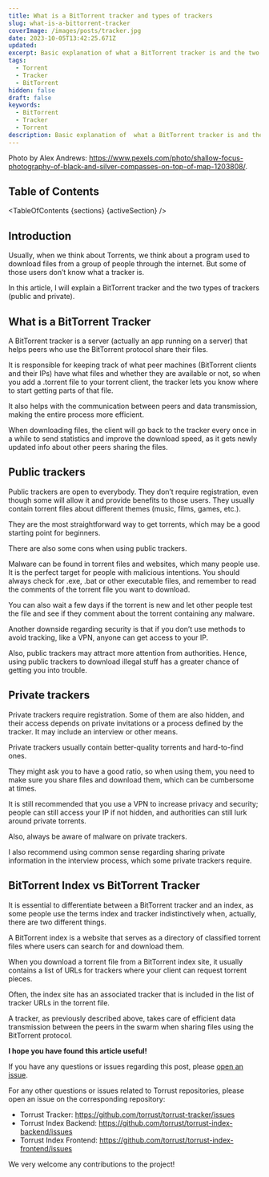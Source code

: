 ```yaml
---
title: What is a BitTorrent tracker and types of trackers
slug: what-is-a-bittorrent-tracker
coverImage: /images/posts/tracker.jpg
date: 2023-10-05T13:42:25.671Z
updated:
excerpt: Basic explanation of what a BitTorrent tracker is and the two types of trackers, public and private.
tags:
  - Torrent
  - Tracker
  - BitTorrent
hidden: false
draft: false
keywords:
  - BitTorrent
  - Tracker
  - Torrent
description: Basic explanation of  what a BitTorrent tracker is and the two types of trackers (public and privates).
---
```


<script>
  import Callout from "$lib/components/molecules/Callout.svelte";
  import CodeBlock from "$lib/components/molecules/CodeBlock.svelte";
  import Image from "$lib/components/atoms/Image.svelte";
  import PostBody from "$lib/components/molecules/PostBody.svelte";
  import PostContainer from "$lib/components/molecules/PostContainer.svelte";
  import PostTable from "$lib/components/molecules/PostTable.svelte";
	import TableOfContents from '$lib/components/atoms/TableOfContents.svelte';

  let sections = [
		{ name: 'Introduction', id: 'introduction' },
		{ name: 'What is a BitTorrent Tracker', id: 'what-is-a-bittorrent-tracker' },
		{ name: 'Public trackers', id: 'public-trackers' },
		{ name: 'Private trackers', id: 'private-trackers' },
		{ name: 'BitTorrent Index vs BitTorrent Tracker', id: 'bittorrent-index-vs-bittorrent-tracker' }
	];


	let activeSection = '';
</script>

Photo by Alex Andrews: <https://www.pexels.com/photo/shallow-focus-photography-of-black-and-silver-compasses-on-top-of-map-1203808/>.

<PostContainer>
<PostTable>

## Table of Contents

<TableOfContents {sections} {activeSection} />

</PostTable>

<PostBody>

## Introduction

Usually, when we think about Torrents, we think about a program used to download files from a group of people through the internet. But some of those users don’t know what a tracker is.

In this article, I will explain a BitTorrent tracker and the two types of trackers (public and private).

## What is a BitTorrent Tracker

A BitTorrent tracker is a server (actually an app running on a server) that helps peers who use the BitTorrent protocol share their files.

It is responsible for keeping track of what peer machines (BitTorrent clients and their IPs) have what files and whether they are available or not, so when you add a .torrent file to your torrent client, the tracker lets you know where to start getting parts of that file.

It also helps with the communication between peers and data transmission, making the entire process more efficient.

When downloading files, the client will go back to the tracker every once in a while to send statistics and improve the download speed, as it gets newly updated info about other peers sharing the files.

## Public trackers

Public trackers are open to everybody. They don’t require registration, even though some will allow it and provide benefits to those users. They usually contain torrent files about different themes (music, films, games, etc.).

They are the most straightforward way to get torrents, which may be a good starting point for beginners.

There are also some cons when using public trackers.

Malware can be found in torrent files and websites, which many people use. It is the perfect target for people with malicious intentions. You should always check for .exe, .bat or other executable files, and remember to read the comments of the torrent file you want to download.

You can also wait a few days if the torrent is new and let other people test the file and see if they comment about the torrent containing any malware.

Another downside regarding security is that if you don’t use methods to avoid tracking, like a VPN, anyone can get access to your IP.

Also, public trackers may attract more attention from authorities. Hence, using public trackers to download illegal stuff has a greater chance of getting you into trouble.

## Private trackers

Private trackers require registration. Some of them are also hidden, and their access depends on private invitations or a process defined by the tracker. It may include an interview or other means.

Private trackers usually contain better-quality torrents and hard-to-find ones.

They might ask you to have a good ratio, so when using them, you need to make sure you share files and download them, which can be cumbersome at times.

It is still recommended that you use a VPN to increase privacy and security; people can still access your IP if not hidden, and authorities can still lurk around private torrents.

Also, always be aware of malware on private trackers.

I also recommend using common sense regarding sharing private information in the interview process, which some private trackers require.

## BitTorrent Index vs BitTorrent Tracker

It is essential to differentiate between a BitTorrent tracker and an index, as some people use the terms index and tracker indistinctively when, actually, there are two different things.

A BitTorrent index is a website that serves as a directory of classified torrent files where users can search for and download them.

When you download a torrent file from a BitTorrent index site, it usually contains a list of URLs for trackers where your client can request torrent pieces.

Often, the index site has an associated tracker that is included in the list of tracker URLs in the torrent file.

A tracker, as previously described above, takes care of efficient data transmission between the peers in the swarm when sharing files using the BitTorrent protocol.

**I hope you have found this article useful!**

If you have any questions or issues regarding this post, please [open an issue](https://github.com/torrust/torrust-website/issues/new).

For any other questions or issues related to Torrust repositories, please open an issue on the corresponding repository:

- Torrust Tracker: <https://github.com/torrust/torrust-tracker/issues>
- Torrust Index Backend: <https://github.com/torrust/torrust-index-backend/issues>
- Torrust Index Frontend: <https://github.com/torrust/torrust-index-frontend/issues>

We very welcome any contributions to the project!

</PostBody>
</PostContainer>
